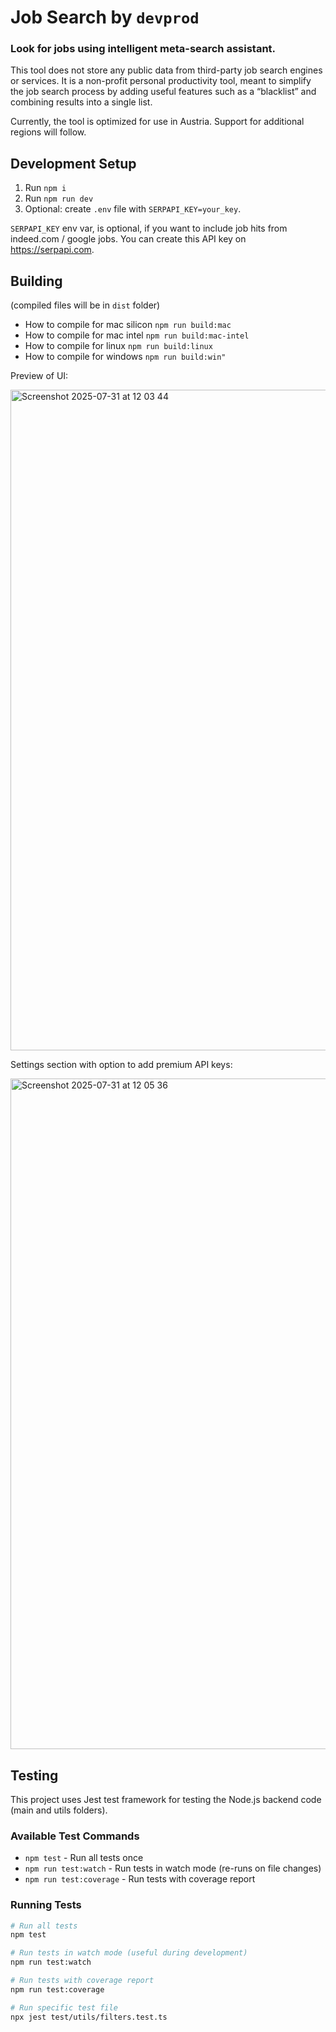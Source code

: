 # Job Search by `devprod`

### Look for jobs using intelligent meta-search assistant.

This tool does not store any public data from third-party job search engines or services. It is a non-profit personal productivity tool, meant to simplify the job search process by adding useful features such as a “blacklist” and combining results into a single list.

Currently, the tool is optimized for use in Austria. Support for additional regions will follow.

## Development Setup

1. Run `npm i`
2. Run `npm run dev`
3. Optional: create `.env` file with `SERPAPI_KEY=your_key`.

`SERPAPI_KEY` env var, is optional, if you want to include job hits from indeed.com / google jobs.
You can create this API key on https://serpapi.com.

## Building

(compiled files will be in `dist` folder)

- How to compile for mac silicon `npm run build:mac`
- How to compile for mac intel `npm run build:mac-intel`
- How to compile for linux `npm run build:linux`
- How to compile for windows `npm run build:win"`

Preview of UI:

<img width="1844" height="1057" alt="Screenshot 2025-07-31 at 12 03 44" src="https://github.com/user-attachments/assets/04b81b3c-f462-402e-9c8a-3ab1c41d5826" />

Settings section with option to add premium API keys:

<img width="1912" height="1073" alt="Screenshot 2025-07-31 at 12 05 36" src="https://github.com/user-attachments/assets/1b5d71ef-5e11-49cc-8905-3bd1a4d29238" />

## Testing

This project uses Jest test framework for testing the Node.js backend code (main and utils folders).

### Available Test Commands

- `npm test` - Run all tests once
- `npm run test:watch` - Run tests in watch mode (re-runs on file changes)
- `npm run test:coverage` - Run tests with coverage report

### Running Tests

```bash
# Run all tests
npm test

# Run tests in watch mode (useful during development)
npm run test:watch

# Run tests with coverage report
npm run test:coverage

# Run specific test file
npx jest test/utils/filters.test.ts
```
